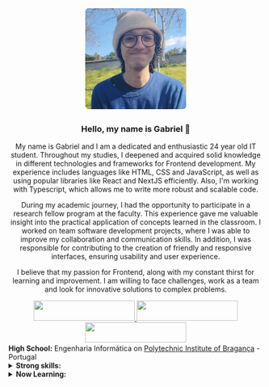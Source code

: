 <div align="center">
      <img src="WhatsApp Image 2021-09-28 at 21.23.41.jpeg.jpg" alt="Profile Photo" width="200px" style="border-radius: 10px; border: 3px solid white;"> <br>
      <h3> Hello, my name is Gabriel 👋</h3>
      <p> My name is Gabriel and I am a dedicated and enthusiastic 24 year old IT student. Throughout my studies, I deepened and acquired solid knowledge in different technologies and frameworks for Frontend development. My experience includes languages ​​like HTML, CSS and JavaScript, as well as using popular libraries like React and NextJS efficiently. Also, I'm working with Typescript, which allows me to write more robust and scalable code.

During my academic journey, I had the opportunity to participate in a research fellow program at the faculty. This experience gave me valuable insight into the practical application of concepts learned in the classroom. I worked on team software development projects, where I was able to improve my collaboration and communication skills. In addition, I was responsible for contributing to the creation of friendly and responsive interfaces, ensuring usability and user experience.

I believe that my passion for Frontend, along with my constant thirst for learning and improvement. I am willing to face challenges, work as a team and look for innovative solutions to complex problems. </p>
</div>
<div align="center">
        <a href="https://instagram.com/gabrielol113" target="_blank"><img src="https://img.shields.io/badge/-Instagram-%23E4405F?style=for-the-badge&logo=instagram&logoColor=white" target="_blank" width="200px" height="40px">
        </a>
 	  <a href="https://www.twitch.tv/tixolee" target="_blank"><img                                              src="https://img.shields.io/badge/Twitch-9146FF?style=for-the-badge&logo=twitch&logoColor=white" target="_blank"                    width="200px" height="40px">
        </a>
        <a href="https://www.linkedin.com/in/gabriel-teixeira-3049a3154/" target="_blank"><img                                            src="https://img.shields.io/badge/-LinkedIn-%230077B5?style=for-the-     badge&logo=linkedin&logoColor=white"                  target="_blank"   width="200px" height="40px">
        </a> 
    
 </div>
  <strong>High School:</strong>
 Engenharia Informática on <a href="http://portal3.ipb.pt/index.php/pt/ipb">Polytechnic Institute of  Bragança</a> - Portugal <br>
 
 <div>
       <details>
            <summary> <strong>Strong skills:</strong> </summary>
                   <!--HTML icon -->
     <img src="https://raw.githubusercontent.com/devicons/devicon/master/icons/html5/html5-original.svg" width=30px height="30px"> HTML5
       <!-- CSS icon -->
     <img src="https://raw.githubusercontent.com/devicons/devicon/master/icons/css3/css3-original.svg" width=30px height="30px"> CSS3
       <!--JS icon -->
     <img src="https://raw.githubusercontent.com/devicons/devicon/master/icons/javascript/javascript-plain.svg" width=30px height="30px"> Javascript
       <!--REACT icon -->
      <img src="https://cdn.jsdelivr.net/gh/devicons/devicon/icons/react/react-original.svg"  width=30px;/>  ReactJs
      <!-- NodeJS icon -->
      <img src="https://cdn.jsdelivr.net/gh/devicons/devicon/icons/nodejs/nodejs-original.svg" width=30px;>  NodeJs
       </details>

 </div>
  
      
  <div> 
        <details> 
              <summary> <strong>Now Learning:</strong> <br> </summary>
              <!-- NextJs icon -->
              <img src="https://cdn.jsdelivr.net/gh/devicons/devicon/icons/nextjs/nextjs-original.svg" width=30px height="30px" />  NextJs
              <!-- C# icon -->
              <img src="https://cdn.jsdelivr.net/gh/devicons/devicon/icons/csharp/csharp-original.svg" width=30px height="30px" /> CSharp        
        </details>
 </div>
